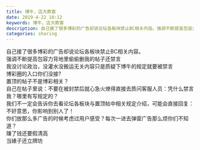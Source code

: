 ```yaml
---
title: 博牛，店大欺客
date: 2019-4-22 10:12
keywords: 博牛，店大欺客
description: 自己接了很多博彩的广告却说论坛各板块禁止BC相关内容。强调不断提高包容力背地里偷偷删我的帖子还禁言我没讨论政治，没灌水没搬运无关内容只是质疑下博牛的规定就要被禁言博彩圈的入口你们没接?置顶的帖子不是博彩相关？自己在帖子里说：不要在被封禁后就
categories: sharing
---
```

<td class="t_f" id="postmessage_3574832">

自己接了很多博彩的广告却说论坛各板块禁止BC相关内容。<br/>
强调不断提高包容力背地里偷偷删我的帖子还禁言<br/>
我没讨论政治，没灌水没搬运无关内容只是质疑下博牛的规定就要被禁言<br/>
博彩圈的入口你们没接?<br/>
置顶的帖子不是博彩相关？<br/>
自己在帖子里说：不要在被封禁后就心急火燎得直接去质问客服人员：凭什么禁言我？哪里有写规定的？ <br/>
我们不一定会告诉你去看论坛各板块与置顶帖中相关规定介绍，可能会直接回复：不好意思，你影响到别人了！<br/>
你们放那么多广告的时候考虑过用户感受？每次一进去弹窗广告那么烦你们不知道？<br/>
赚了钱还要假清高<br/>
当婊子还立牌坊<br/>
<br/>
</td>
